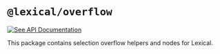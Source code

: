 # `@lexical/overflow`

[![See API Documentation](https://lexical.dev/img/see-api-documentation.svg)](https://lexical.dev/docs/api/modules/lexical_overflow)

This package contains selection overflow helpers and nodes for Lexical.
